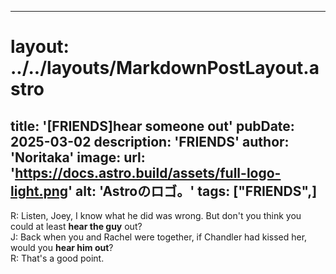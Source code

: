
---
# layout: ../../layouts/MarkdownPostLayout.astro
title: '[FRIENDS]hear someone out'
pubDate: 2025-03-02
description: 'FRIENDS'
author: 'Noritaka'
image:
    url: 'https://docs.astro.build/assets/full-logo-light.png'
    alt: 'Astroのロゴ。'
tags: ["FRIENDS",]
---

R: Listen, Joey, I know what he did was wrong. But don't you think you could at least **hear the guy** out?  <br>
J: Back when you and Rachel were together, if Chandler had kissed her, would you **hear him out**?  <br>
R: That's a good point.<br>
